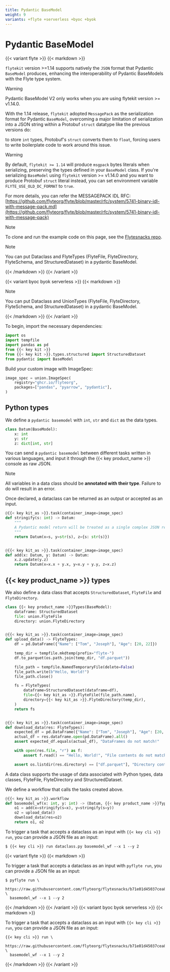 ```yaml
---
title: Pydantic BaseModel
weight: 9
variants: +flyte +serverless +byoc +byok
---
```


# Pydantic BaseModel


<!-- TODO: check for variant accuracy figure out UnionTypes-->

{{< variant flyte >}}
{{< markdown >}}

`flytekit` version >=1.14 supports natively the `JSON` format that Pydantic `BaseModel` produces,  enhancing the
interoperability of Pydantic BaseModels with the Flyte type system.

> [!WARNING]
> Pydantic BaseModel V2 only works when you are using flytekit version >= v1.14.0.

With the 1.14 release, `flytekit` adopted `MessagePack` as the serialization format for Pydantic `BaseModel`,
overcoming a major limitation of serialization into a JSON string within a Protobuf `struct` datatype like the previous versions do:

to store `int` types, Protobuf's `struct` converts them to `float`, forcing users to write boilerplate code to work around this issue.

> [!WARNING]
> By default, `flytekit >= 1.14` will produce `msgpack` bytes literals when serializing, preserving the types defined in your `BaseModel` class.
> If you're serializing `BaseModel` using `flytekit` version >= v1.14.0 and you want to produce Protobuf `struct` literal instead, you can set environment variable `FLYTE_USE_OLD_DC_FORMAT` to `true`.
>
> For more details, you can refer the MESSAGEPACK IDL RFC: [https://github.com/flyteorg/flyte/blob/master/rfc/system/5741-binary-idl-with-message-pack.md](https://github.com/flyteorg/flyte/blob/master/rfc/system/5741-binary-idl-with-message-pack)

<!-- TODO: remove mention of flytesnacks repos here -->

> [!NOTE]
> To clone and run the example code on this page, see the [Flytesnacks repo](https://github.com/flyteorg/flytesnacks/tree/master/examples/data_types_and_io/).

> [!NOTE]
> You can put Dataclass and FlyteTypes (FlyteFile, FlyteDirectory, FlyteSchema, and StructuredDataset) in a pydantic BaseModel.

{{< /markdown >}}
{{< /variant >}}

{{< variant byoc byok serverless >}}
{{< markdown >}}

> [!NOTE]
> You can put Dataclass and UnionTypes (FlyteFile, FlyteDirectory, FlyteSchema, and StructuredDataset) in a pydantic BaseModel.

<!-- TODO: check above for variant accuracy -->

{{< /markdown >}}
{{< /variant >}}

To begin, import the necessary dependencies:

```python
import os
import tempfile
import pandas as pd
from {{< key kit >}}
from {{< key kit >}}.types.structured import StructuredDataset
from pydantic import BaseModel
```

Build your custom image with ImageSpec:
```python
image_spec = union.ImageSpec(
    registry="ghcr.io/flyteorg",
    packages=["pandas", "pyarrow", "pydantic"],
)
```

## Python types
We define a `pydantic basemodel` with `int`, `str` and `dict` as the data types.

```python
class Datum(BaseModel):
    x: int
    y: str
    z: dict[int, str]
```

You can send a `pydantic basemodel` between different tasks written in various
languages, and input it through the {{< key product_name >}} console as raw
JSON.

> [!NOTE]
> All variables in a data class should be **annotated with their type**. Failure
> to do will result in an error.

Once declared, a dataclass can be returned as an output or accepted as an input.

```python
@{{< key kit_as >}}.task(container_image=image_spec)
def stringify(s: int) -> Datum:
    """
    A Pydantic model return will be treated as a single complex JSON return.
    """
    return Datum(x=s, y=str(s), z={s: str(s)})


@{{< key kit_as >}}.task(container_image=image_spec)
def add(x: Datum, y: Datum) -> Datum:
    x.z.update(y.z)
    return Datum(x=x.x + y.x, y=x.y + y.y, z=x.z)
```

## {{< key product_name >}} types

We also define a data class that accepts `StructuredDataset`, `FlyteFile` and
`FlyteDirectory`.


```python
class {{< key product_name >}}Types(BaseModel):
    dataframe: StructuredDataset
    file: union.FlyteFile
    directory: union.FlyteDirectory


@{{< key kit_as >}}.task(container_image=image_spec)
def upload_data() -> FlyteTypes:
    df = pd.DataFrame({"Name": ["Tom", "Joseph"], "Age": [20, 22]})

    temp_dir = tempfile.mkdtemp(prefix="flyte-")
    df.to_parquet(os.path.join(temp_dir, "df.parquet"))

    file_path = tempfile.NamedTemporaryFile(delete=False)
    file_path.write(b"Hello, World!")
    file_path.close()

    fs = FlyteTypes(
        dataframe=StructuredDataset(dataframe=df),
        file={{< key kit_as >}}.FlyteFile(file_path.name),
        directory={{< key kit_as >}}.FlyteDirectory(temp_dir),
    )
    return fs


@{{< key kit_as >}}.task(container_image=image_spec)
def download_data(res: FlyteTypes):
    expected_df = pd.DataFrame({"Name": ["Tom", "Joseph"], "Age": [20, 22]})
    actual_df = res.dataframe.open(pd.DataFrame).all()
    assert expected_df.equals(actual_df), "DataFrames do not match!"

    with open(res.file, "r") as f:
        assert f.read() == "Hello, World!", "File contents do not match!"

    assert os.listdir(res.directory) == ["df.parquet"], "Directory contents do not match!"
```

A data class supports the usage of data associated with Python types, data
classes, FlyteFile, FlyteDirectory and StructuredDataset.

We define a workflow that calls the tasks created above.

```python
@{{< key kit_as >}}.workflow
def basemodel_wf(x: int, y: int) -> (Datum, {{< key product_name >}}Types):
    o1 = add(x=stringify(s=x), y=stringify(s=y))
    o2 = upload_data()
    download_data(res=o2)
    return o1, o2
```


To trigger a task that accepts a dataclass as an input with `{{< key cli >}} run`, you can provide a JSON file as an input:

```
$ {{< key cli >}} run dataclass.py basemodel_wf --x 1 --y 2
```

{{< variant flyte >}}
{{< markdown >}}

To trigger a task that accepts a dataclass as an input with `pyflyte run`, you can provide a JSON file as an input:

```shell
$ pyflyte run \
  https://raw.githubusercontent.com/flyteorg/flytesnacks/b71e01d45037cea883883f33d8d93f258b9a5023/examples/data_types_and_io/data_types_and_io/pydantic_basemodel.py \
  basemodel_wf --x 1 --y 2
```

{{< /markdown >}}
{{< /variant >}}
{{< variant byoc byok serverless >}}
{{< markdown >}}

To trigger a task that accepts a dataclass as an input with `{{< key cli >}} run`, you can provide a JSON file as an input:
```
{{< key cli >}} run \
  https://raw.githubusercontent.com/flyteorg/flytesnacks/b71e01d45037cea883883f33d8d93f258b9a5023/examples/data_types_and_io/data_types_and_io/pydantic_basemodel.py \
  basemodel_wf --x 1 --y 2
```

{{< /markdown >}}
{{< /variant >}}
